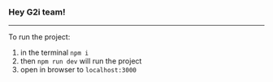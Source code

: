 ### Hey G2i team!

------------

To run the project:
1.  in the terminal `npm i`
2. then `npm run dev` will run the project
3. open in browser to `localhost:3000`
